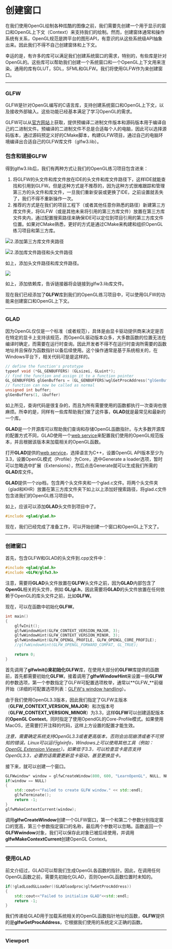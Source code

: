 # 创建窗口

在我们使用OpenGL绘制各种炫酷的图像之前，我们需要先创建一个用于显示的窗口和OpenGL上下文（Context）来支持我们的绘制。然而，创建窗体通常和操作系统有关系，OpenGL规范是跨平台的图形API，有意识的从这些系统级API抽象出来。因此我们不得不自己创建窗体和上下文。

幸运的是，有许多的库可以满足我们创建系统窗口的需求，特别的，有些库是针对OpenGL的。这些库可以帮助我们创建一个系统窗口和一个OpenGL上下文用来渲染。通用的库有GLUT，SDL，SFML和GLFW。我们将使用GLFW作为来创建窗口。

------

### GLFW

GLFW是针对OpenGL编写的C语言库，支持创建系统窗口和OpenGL上下文，以及接收外部输入。这些功能已经基本满足了学习OpenGL的需求。

GLFW可以从[官方网站](https://www.glfw.org/download.html)上获取，提供预编译二进制文件版本和源码版本用于编译自己的二进制文件。预编译的二进制文件不总是合适每个人的电脑，因此可以选择源码版本，通过源码预定义好的CMake脚本，构建GLFW项目，通过自己的电脑环境编译出合适自己的GLFW库文件（glfw3.lib）。

### 包含和链接GLFW

得到glfw3.lib后，我们有两种方式让我们的OpenGL练习项目包含进来：

1. 将GLFW的头文件和库文件放在IDE的头文件和库文件路径下，这样IDE就能查找和引用到GLFW。但是这种方式是不推荐的，因为这种方式很难跟踪和管理第三方的头文件和库文件，一旦我们重新安装或更换了IDE，之前设置就丢失了，我们不得不重新操作一次。
2. 推荐的方式是在我们的项目工程下（或者其他任意你熟悉的路径）新建第三方库文件夹，将GLFW（或是其他未来将引用的第三方库文件）放置在第三方库文件夹内，通过配置搜索路径来确保IDE可以定位到项目引用的第三方库文件位置。如果对CMake熟悉，更好的方式是通过CMake来构建和组织OpenGL练习项目和第三方库。

![2.添加第三方库文件夹路径](images/2.添加第三方库文件夹路径.png)

![2.添加库文件路径和头文件路径](images/2.添加库文件路径和头文件路径.png)

如上，添加头文件路径和库文件路径。

![](images/2.添加依赖库.png)

如上，添加依赖库，告诉链接器将会链接到glfw3.lib库文件。

现在我们已经添加了**GLFW**库到我们的OpenGL练习项目中，可以使用GLFW的功能来创建窗口和OpenGL上下文。

------

### GLAD

因为OpenGL仅仅是一个标准（或者规范），具体是由显卡驱动提供商来决定是否在特定的显卡上支持该规范，而OpenGL驱动版本众多，大多数函数的位置无法在编译时确定，而需要在运行时查询。因此开发者不得不在运行时查询所需要的函数地址并且保存为函数指针以备后续使用。这个操作通常是基于系统相关的，在Windows平台下，相关代码可是是这样的。

```c++
// define the function's prototype
typeof void (*GL_GENBUFFERS) (GLsizei, GLuint*);
// find the function and assign it to a function pointer
GL_GENBUFFERS glGenBuffers = (GL_GENBUFFERS)wglGetProcAddress("glGenBuffers");
// function can now be called as normal
unsigned int buffer;
glGenBuffers(1, &buffer)
```

如上所见，查询代码是很复杂的，而且为所有需要使用的函数都执行一次查询也很麻烦。所幸的是，同样有一些库帮助我们做了这件事，**GLAD**就是最常见和最新的一个库。

**GLAD**是一个开源库可以帮助我们查询和存储OpenGL函数指针。与大多数开源库的配置方式不同，GLAD使用一个[web service](https://glad.dav1d.de/)来配置我们使用的OpenGL规范版本，并且根据该版本来加载相关的OpenGL函数。

打开**GLAD**提供的[web service](https://glad.dav1d.de/)，选择语言为C++，设置OpenGL API版本至少为3.3，设置OpenGL模式（Profile）为Core，选中Generate a loader选项，暂时可以忽略选中扩展（Extensions），然后点击Generate就可以生成我们所需的**GLAD**库文件。

**GLAD**提供一个zip档，包含两个头文件夹和一个glad.c文件。将两个头文件夹（glad和KHR）放置在第三方库文件夹下如上以上添加好搜索路径，将glad.c文件包含进我们的OpenGL练习项目中。

如上，应该可以添加**GLAD**头文件到项目中了。

```c++
#include <glad/glad.h>
```

现在，我们已经完成了准备工作，可以开始创建一个窗口和OpenGL上下文了。

------

### 创建窗口

首先，包含GLFW和GLAD的头文件到.cpp文件中：

```c++
#include <glad/glad.h>
#include <GLFW/glfw3.h>
```

注意，需要将**GLAD**头文件放置在**GLFW**头文件之前，因为**GLAD**内部包含了**OpenGL**相关的头文件，例如 **GL/gl.h**，因此需要将**GLAD**的头文件放置在任何依赖于OpenGL的库头文件之前，比如**GLFW**。

现在，可以在函数中初始化**GLFW**。

```c++
int main()
{
    glfwInit();
    glfwWindowHint(GLFW_CONTEXT_VERSION_MAJOR, 3);
    glfwWindowHint(GLFW_CONTEXT_VERSION_MINOR, 3);
    glfwWindowHint(GLFW_OPENGL_PROFILE, GLFW_OPENGL_CORE_PROFILE);
    //glfwWindowHint(GLFW_OPENGL_FORWARD_COMPAT, GL_TRUE);
    
    return 0;
}
```

首先调用了**glfwInit()**来初始化**GLFW**库，在使用大部分的**GLFW**库提供的函数前，首先都需要初始化**GLFW**。接着调用了**glfwWindowHint**来设置一些**GLFW**的参数选项，第一个参数指定了GLFW可配置选项枚举，通常以**GLFW_**前缀开始（详细的可配置选项列表：[GLFW's window handling](http://www.glfw.org/docs/latest/window.html#window_hints)）。

由于我们使用OpenGL3.3版本，因此我们指定了GLFW主版本（**GLFW_CONTEXT_VERSION_MAJOR**）和次版本号（**GLFW_CONTEXT_VERSION_MINOR**）为3.3，这样**GLFW**可以创建适配版本的**OpenGL Context**。同时指定了使用OpendGL的Core-Profile模式。如果使用MacOS，还需要打开注释的代码，这样上方设置的配置才能生效。

*注意，需要确定系统支持OpenGL3.3或者更高版本，否则会出现崩溃或者不可预知的错误。Linux可以运行glxinfo，Windows上可以使用其他工具（例如：[OpenGL Extension Viewer](http://download.cnet.com/OpenGL-Extensions-Viewer/3000-18487_4-34442.html)）。如果低于3.3，可以检查显卡是否支持OpenGL3.3，必要的话需要更新显卡驱动，甚至更换显卡。*

接下来，就可以创建一个窗口。

```c++
GLFWwindow* window = glfwCreateWindow(800, 600, "LearnOpenGL", NULL, NULL);
if(window == NULL)
{
	std::cout<<"Failed to create GLFW window." << std::endl;
	glfwTerminate();
	return -1;
}
glfwMakeContextCurrent(window);
```

调用**glfwCreateWindow**创建一个GLFW窗口，第一个和第二个参数分别指定窗口的宽高，第三个参数指定窗口的名称，最后两个参数可以忽略。函数返回一个**GLFWwindow**对象，我们可以保存此对象已被后续使用，并调用**glfwMakeContextCurrent**创建OpenGL Context。

------

### 使用GLAD

前文介绍过，GLAD可以帮我们生成OpenGL各函数的指针。因此，在调用任何OpenGL函数之前，需要先初始化GLAD，否则OpenGL函数位置时未知的。

```c++
if(!gladLoadGLLoader((GLADloadproc)glfwGetProcAddress))
{
    std::cout<<"Failed to initialize GLAD"<<std::endl;
    return -1;
}
```

我们传递给GLAD用于加载系统相关的OpenGL函数指针地址的函数，**GLFW**提供的是**glfwGetProcAddress**，它根据我们使用的系统定义正确的函数。

------

### Viewport